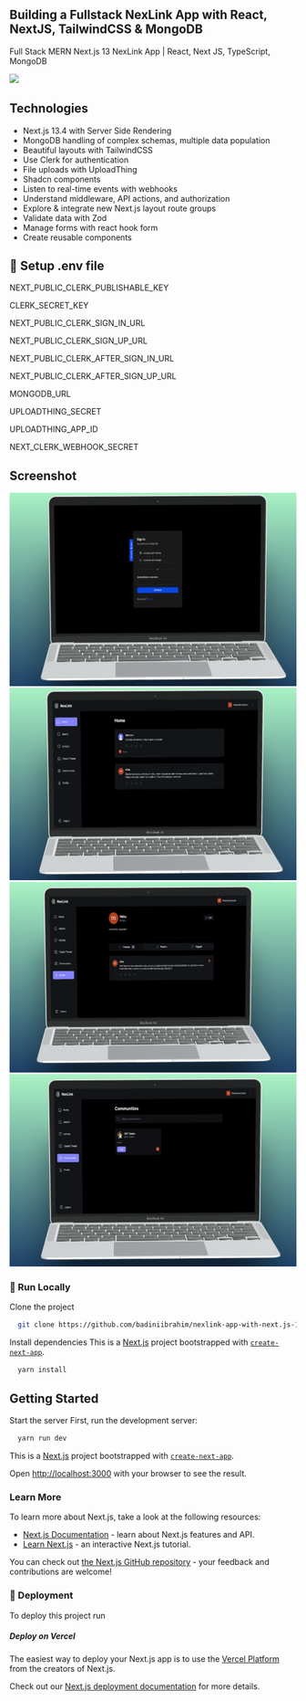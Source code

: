 ## Building a Fullstack NexLink App with React, NextJS, TailwindCSS & MongoDB

Full Stack MERN Next.js 13 NexLink App | React, Next JS, TypeScript, MongoDB

<!-- Badges -->
<a href="https://nexlink.vercel.app/" target="_blank">![](https://img.shields.io/website-up-down-green-red/http/monip.org.svg)</a>

## Technologies
- Next.js 13.4 with Server Side Rendering
- MongoDB handling of complex schemas, multiple data population
- Beautiful layouts with TailwindCSS
- Use Clerk for authentication
- File uploads with UploadThing
- Shadcn components
- Listen to real-time events with webhooks
- Understand middleware, API actions, and authorization
- Explore & integrate new Next.js layout route groups
- Validate data with Zod
- Manage forms with react hook form
- Create reusable components
  
## 🔐 Setup .env file
NEXT_PUBLIC_CLERK_PUBLISHABLE_KEY

CLERK_SECRET_KEY

NEXT_PUBLIC_CLERK_SIGN_IN_URL

NEXT_PUBLIC_CLERK_SIGN_UP_URL

NEXT_PUBLIC_CLERK_AFTER_SIGN_IN_URL

NEXT_PUBLIC_CLERK_AFTER_SIGN_UP_URL

MONGODB_URL

UPLOADTHING_SECRET

UPLOADTHING_APP_ID

NEXT_CLERK_WEBHOOK_SECRET

## Screenshot
![alt text](1.png)
![alt text](2.png)
![alt text](3.png)
![alt text](4.png)

### :running: Run Locally

Clone the project

```bash
  git clone https://github.com/badiniibrahim/nexlink-app-with-next.js-13.git
```

Install dependencies
This is a [Next.js](https://nextjs.org/) project bootstrapped with [`create-next-app`](https://github.com/vercel/next.js/tree/canary/packages/create-next-app).

```bash
  yarn install
```

## Getting Started

Start the server
First, run the development server:

```bash
  yarn run dev
```

This is a [Next.js](https://nextjs.org/) project bootstrapped with [`create-next-app`](https://github.com/vercel/next.js/tree/canary/packages/create-next-app).

Open [http://localhost:3000](http://localhost:3000) with your browser to see the result.


### Learn More

To learn more about Next.js, take a look at the following resources:

- [Next.js Documentation](https://nextjs.org/docs) - learn about Next.js features and API.
- [Learn Next.js](https://nextjs.org/learn) - an interactive Next.js tutorial.

You can check out [the Next.js GitHub repository](https://github.com/vercel/next.js/) - your feedback and contributions are welcome!

<!-- Deployment -->

### :triangular_flag_on_post: Deployment

To deploy this project run

##### Deploy on Vercel

The easiest way to deploy your Next.js app is to use the [Vercel Platform](https://vercel.com/new?utm_medium=default-template&filter=next.js&utm_source=create-next-app&utm_campaign=create-next-app-readme) from the creators of Next.js.

Check out our [Next.js deployment documentation](https://nextjs.org/docs/deployment) for more details.


